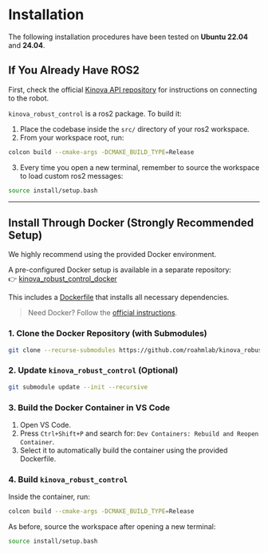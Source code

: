 # Installation

The following installation procedures have been tested on **Ubuntu 22.04** and **24.04**.

## If You Already Have ROS2

First, check the official [Kinova API repository](https://github.com/Kinovarobotics/Kinova-kortex2_Gen3_G3L) for instructions on connecting to the robot.

`kinova_robust_control` is a ros2 package. To build it:

1. Place the codebase inside the `src/` directory of your ros2 workspace.
2. From your workspace root, run:

```bash
colcon build --cmake-args -DCMAKE_BUILD_TYPE=Release
```

3. Every time you open a new terminal, remember to source the workspace to load custom ros2 messages:

```bash
source install/setup.bash
```

---

## Install Through Docker (Strongly Recommended Setup)

We highly recommend using the provided Docker environment.

A pre-configured Docker setup is available in a separate repository:  
👉 [kinova_robust_control_docker](https://github.com/roahmlab/kinova_robust_control_docker/tree/humble)

This includes a [Dockerfile](https://github.com/roahmlab/kinova_robust_control_docker/blob/humble/docker/Dockerfile) that installs all necessary dependencies.

> Need Docker? Follow the [official instructions](https://docs.docker.com/engine/install/ubuntu/#install-using-the-repository).

### 1. Clone the Docker Repository (with Submodules)

```bash
git clone --recurse-submodules https://github.com/roahmlab/kinova_robust_control_docker.git
```

### 2. Update `kinova_robust_control` (Optional)

```bash
git submodule update --init --recursive
```

### 3. Build the Docker Container in VS Code

1. Open VS Code.
2. Press `Ctrl+Shift+P` and search for: `Dev Containers: Rebuild and Reopen Container`.
3. Select it to automatically build the container using the provided Dockerfile.

### 4. Build `kinova_robust_control`

Inside the container, run:

```bash
colcon build --cmake-args -DCMAKE_BUILD_TYPE=Release
```

As before, source the workspace after opening a new terminal:

```bash
source install/setup.bash
```
